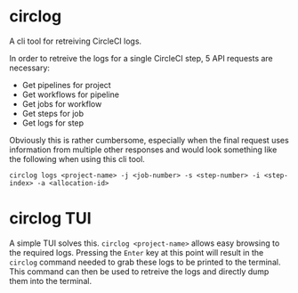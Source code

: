 # circlog
A cli tool for retreiving CircleCI logs.

In order to retreive the logs for a single CircleCI step, 5 API requests are necessary:
- Get pipelines for project
- Get workflows for pipeline
- Get jobs for workflow
- Get steps for job
- Get logs for step

Obviously this is rather cumbersome, especially when the final request uses information from multiple other responses and would look something like the following when using this cli tool.

`circlog logs <project-name> -j <job-number> -s <step-number> -i <step-index> -a <allocation-id>`

# circlog TUI
A simple TUI solves this. `circlog <project-name>` allows easy browsing to the required logs. Pressing the `Enter` key at this point will result in the `circlog` command needed to grab these logs to be printed to the terminal. This command can then be used to retreive the logs and directly dump them into the terminal.